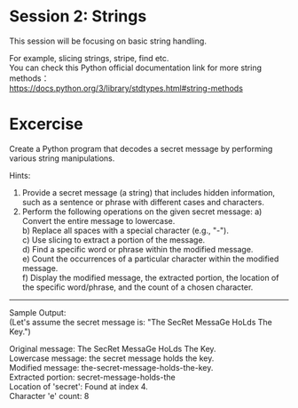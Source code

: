 # Session 2: Strings
This session will be focusing on basic string handling.  

For example, slicing strings, stripe, find etc.  
You can check this Python official documentation link for more string methods：  
https://docs.python.org/3/library/stdtypes.html#string-methods

# Excercise

Create a Python program that decodes a secret message by performing various string manipulations.

Hints:
1. Provide a secret message (a string) that includes hidden information, such as a sentence or phrase with different cases and characters.
2. Perform the following operations on the given secret message:
    a) Convert the entire message to lowercase.  
    b) Replace all spaces with a special character (e.g., "-").  
    c) Use slicing to extract a portion of the message.  
    d) Find a specific word or phrase within the modified message.  
    e) Count the occurrences of a particular character within the modified message.  
    f) Display the modified message, the extracted portion, the location of the specific word/phrase, and the count of a chosen character.

------------------------------------------------------------------------
Sample Output:  
(Let's assume the secret message is: "The SecRet MessaGe HoLds The Key.")  

Original message: The SecRet MessaGe HoLds The Key.  
Lowercase message: the secret message holds the key.  
Modified message: the-secret-message-holds-the-key.  
Extracted portion: secret-message-holds-the  
Location of 'secret': Found at index 4.  
Character 'e' count: 8  
